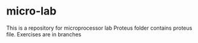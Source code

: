 # micro-lab
This is a repository for microprocessor lab
Proteus folder contains proteus file.
Exercises are in branches
